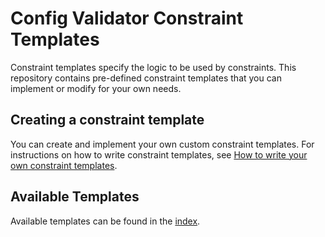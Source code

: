 # Config Validator Constraint Templates

Constraint templates specify the logic to be used by constraints.
This repository contains pre-defined constraint templates that you can implement or modify for your own needs. 

## Creating a constraint template
You can create and implement your own custom constraint templates. For instructions on how to write constraint templates, see [How to write your own constraint templates](./constraint_template_authoring.md).

## Available Templates
Available templates can be found in the [index](./index.md#available-templates).
